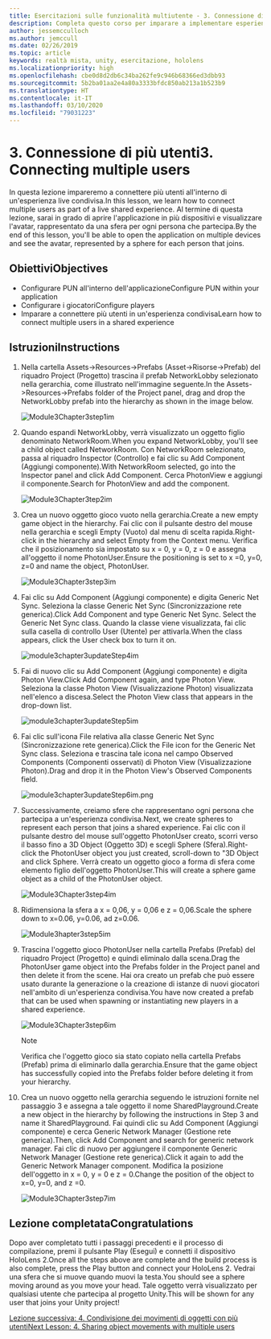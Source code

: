 ```yaml
---
title: Esercitazioni sulle funzionalità multiutente - 3. Connessione di più utenti
description: Completa questo corso per imparare a implementare esperienze condivise multiutente all'interno di un'applicazione HoloLens 2.
author: jessemcculloch
ms.author: jemccull
ms.date: 02/26/2019
ms.topic: article
keywords: realtà mista, unity, esercitazione, hololens
ms.localizationpriority: high
ms.openlocfilehash: cbe0d8d2db6c34ba262fe9c946b68366ed3dbb93
ms.sourcegitcommit: 5b2ba01aa2e4a80a3333bfdc850ab213a1b523b9
ms.translationtype: HT
ms.contentlocale: it-IT
ms.lasthandoff: 03/10/2020
ms.locfileid: "79031223"
---
```

# <a name="3-connecting-multiple-users"></a><span data-ttu-id="aa03d-105">3. Connessione di più utenti</span><span class="sxs-lookup"><span data-stu-id="aa03d-105">3. Connecting multiple users</span></span>

<span data-ttu-id="aa03d-106">In questa lezione impareremo a connettere più utenti all'interno di un'esperienza live condivisa.</span><span class="sxs-lookup"><span data-stu-id="aa03d-106">In this lesson, we learn how to connect multiple users as part of a live shared experience.</span></span> <span data-ttu-id="aa03d-107">Al termine di questa lezione, sarai in grado di aprire l'applicazione in più dispositivi e visualizzare l'avatar, rappresentato da una sfera per ogni persona che partecipa.</span><span class="sxs-lookup"><span data-stu-id="aa03d-107">By the end of this lesson, you'll be able to open the application on multiple devices and see the avatar, represented by a sphere for each person that joins.</span></span>

## <a name="objectives"></a><span data-ttu-id="aa03d-108">Obiettivi</span><span class="sxs-lookup"><span data-stu-id="aa03d-108">Objectives</span></span>

* <span data-ttu-id="aa03d-109">Configurare PUN all'interno dell'applicazione</span><span class="sxs-lookup"><span data-stu-id="aa03d-109">Configure PUN within your application</span></span>
* <span data-ttu-id="aa03d-110">Configurare i giocatori</span><span class="sxs-lookup"><span data-stu-id="aa03d-110">Configure players</span></span>
* <span data-ttu-id="aa03d-111">Imparare a connettere più utenti in un'esperienza condivisa</span><span class="sxs-lookup"><span data-stu-id="aa03d-111">Learn how to connect multiple users in a shared experience</span></span>

## <a name="instructions"></a><span data-ttu-id="aa03d-112">Istruzioni</span><span class="sxs-lookup"><span data-stu-id="aa03d-112">Instructions</span></span>

1. <span data-ttu-id="aa03d-113">Nella cartella Assets->Resources->Prefabs (Asset->Risorse->Prefab) del riquadro Project (Progetto) trascina il prefab NetworkLobby selezionato nella gerarchia, come illustrato nell'immagine seguente.</span><span class="sxs-lookup"><span data-stu-id="aa03d-113">In the Assets->Resources->Prefabs folder of the Project panel, drag and drop the NetworkLobby prefab into the hierarchy as shown in the image below.</span></span>

    ![Module3Chapter3step1im](images/module3chapter3step1im.PNG)

2. <span data-ttu-id="aa03d-115">Quando espandi NetworkLobby, verrà visualizzato un oggetto figlio denominato NetworkRoom.</span><span class="sxs-lookup"><span data-stu-id="aa03d-115">When you expand NetworkLobby, you'll see a child object called NetworkRoom.</span></span> <span data-ttu-id="aa03d-116">Con NetworkRoom selezionato, passa al riquadro Inspector (Controllo) e fai clic su Add Component (Aggiungi componente).</span><span class="sxs-lookup"><span data-stu-id="aa03d-116">With NetworkRoom selected, go into the Inspector panel and click Add Component.</span></span> <span data-ttu-id="aa03d-117">Cerca PhotonView e aggiungi il componente.</span><span class="sxs-lookup"><span data-stu-id="aa03d-117">Search for PhotonView and add the component.</span></span>

    ![Module3Chapter3tep2im](images/module3chapter3step2im.PNG)

3. <span data-ttu-id="aa03d-119">Crea un nuovo oggetto gioco vuoto nella gerarchia.</span><span class="sxs-lookup"><span data-stu-id="aa03d-119">Create a new empty game object in the hierarchy.</span></span> <span data-ttu-id="aa03d-120">Fai clic con il pulsante destro del mouse nella gerarchia e scegli Empty (Vuoto) dal menu di scelta rapida.</span><span class="sxs-lookup"><span data-stu-id="aa03d-120">Right-click in the hierarchy and select Empty from the Context menu.</span></span> <span data-ttu-id="aa03d-121">Verifica che il posizionamento sia impostato su x = 0, y = 0, z = 0 e assegna all'oggetto il nome PhotonUser.</span><span class="sxs-lookup"><span data-stu-id="aa03d-121">Ensure the positioning is set to x =0, y=0, z=0 and name the object, PhotonUser.</span></span>

    ![Module3Chapter3step3im](images/module3chapter3step3im.PNG)

4. <span data-ttu-id="aa03d-123">Fai clic su Add Component (Aggiungi componente) e digita Generic Net Sync. Seleziona la classe Generic Net Sync (Sincronizzazione rete generica).</span><span class="sxs-lookup"><span data-stu-id="aa03d-123">Click Add Component and type Generic Net Sync. Select the Generic Net Sync class.</span></span> <span data-ttu-id="aa03d-124">Quando la classe viene visualizzata, fai clic sulla casella di controllo User (Utente) per attivarla.</span><span class="sxs-lookup"><span data-stu-id="aa03d-124">When the class appears, click the User check box to turn it on.</span></span>

    ![module3chapter3updateStep4im](images/module3chapter3updateStep4im.png)

5. <span data-ttu-id="aa03d-126">Fai di nuovo clic su Add Component (Aggiungi componente) e digita Photon View.</span><span class="sxs-lookup"><span data-stu-id="aa03d-126">Click Add Component again, and type Photon View.</span></span> <span data-ttu-id="aa03d-127">Seleziona la classe Photon View (Visualizzazione Photon) visualizzata nell'elenco a discesa.</span><span class="sxs-lookup"><span data-stu-id="aa03d-127">Select the Photon View class that appears in the drop-down list.</span></span>

    ![module3chapter3updateStep5im](images/module3chapter3updateStep5im.png)

6. <span data-ttu-id="aa03d-129">Fai clic sull'icona File relativa alla classe Generic Net Sync (Sincronizzazione rete generica).</span><span class="sxs-lookup"><span data-stu-id="aa03d-129">Click the File icon for the Generic Net Sync class.</span></span> <span data-ttu-id="aa03d-130">Seleziona e trascina tale icona nel campo Observed Components (Componenti osservati) di Photon View (Visualizzazione Photon).</span><span class="sxs-lookup"><span data-stu-id="aa03d-130">Drag and drop it in the Photon View's Observed Components field.</span></span>

    ![module3chapter3updateStep6im.png](images/module3chapter3updateStep6im.png)

7. <span data-ttu-id="aa03d-132">Successivamente, creiamo sfere che rappresentano ogni persona che partecipa a un'esperienza condivisa.</span><span class="sxs-lookup"><span data-stu-id="aa03d-132">Next, we create spheres to represent each person that joins a shared experience.</span></span> <span data-ttu-id="aa03d-133">Fai clic con il pulsante destro del mouse sull'oggetto PhotonUser creato, scorri verso il basso fino a 3D Object (Oggetto 3D) e scegli Sphere (Sfera).</span><span class="sxs-lookup"><span data-stu-id="aa03d-133">Right-click the PhotonUser object you just created, scroll-down to "3D Object and click Sphere.</span></span> <span data-ttu-id="aa03d-134">Verrà creato un oggetto gioco a forma di sfera come elemento figlio dell'oggetto PhotonUser.</span><span class="sxs-lookup"><span data-stu-id="aa03d-134">This will create a sphere game object as a child of the PhotonUser object.</span></span>

    ![Module3Chapter3step4im](images/module3chapter3step4im.PNG)

8. <span data-ttu-id="aa03d-136">Ridimensiona la sfera a x = 0,06, y = 0,06 e z = 0,06.</span><span class="sxs-lookup"><span data-stu-id="aa03d-136">Scale the sphere down to x=0.06, y=0.06, ad z=0.06.</span></span>

    ![Module3hapter3step5im](images/module3chapter3step5im.PNG)

9. <span data-ttu-id="aa03d-138">Trascina l'oggetto gioco PhotonUser nella cartella Prefabs (Prefab) del riquadro Project (Progetto) e quindi eliminalo dalla scena.</span><span class="sxs-lookup"><span data-stu-id="aa03d-138">Drag the PhotonUser game object into the Prefabs folder in the Project panel and then delete it from the scene.</span></span> <span data-ttu-id="aa03d-139">Hai ora creato un prefab che può essere usato durante la generazione o la creazione di istanze di nuovi giocatori nell'ambito di un'esperienza condivisa.</span><span class="sxs-lookup"><span data-stu-id="aa03d-139">You have now created a prefab that can be used when spawning or instantiating new players in a shared experience.</span></span>

    ![Module3Chapter3step6im](images/module3chapter3step6im.PNG)

    >[!NOTE]
    ><span data-ttu-id="aa03d-141">Verifica che l'oggetto gioco sia stato copiato nella cartella Prefabs (Prefab) prima di eliminarlo dalla gerarchia.</span><span class="sxs-lookup"><span data-stu-id="aa03d-141">Ensure that the game object has successfully copied into the Prefabs folder before deleting it from your hierarchy.</span></span>

10. <span data-ttu-id="aa03d-142">Crea un nuovo oggetto nella gerarchia seguendo le istruzioni fornite nel passaggio 3 e assegna a tale oggetto il nome SharedPlayground.</span><span class="sxs-lookup"><span data-stu-id="aa03d-142">Create a new object in the hierarchy by following the instructions in Step 3 and name it SharedPlayground.</span></span> <span data-ttu-id="aa03d-143">Fai quindi clic su Add Component (Aggiungi componente) e cerca Generic Network Manager (Gestione rete generica).</span><span class="sxs-lookup"><span data-stu-id="aa03d-143">Then, click Add Component and search for generic network manager.</span></span>  <span data-ttu-id="aa03d-144">Fai clic di nuovo per aggiungere il componente Generic Network Manager (Gestione rete generica).</span><span class="sxs-lookup"><span data-stu-id="aa03d-144">Click it again to add the Generic Network Manager component.</span></span> <span data-ttu-id="aa03d-145">Modifica la posizione dell'oggetto in x = 0, y = 0 e z = 0.</span><span class="sxs-lookup"><span data-stu-id="aa03d-145">Change the position of the object to x=0, y=0, and z =0.</span></span>

    ![Module3Chapter3step7im](images/module3chapter3step7im.PNG)

## <a name="congratulations"></a><span data-ttu-id="aa03d-147">Lezione completata</span><span class="sxs-lookup"><span data-stu-id="aa03d-147">Congratulations</span></span>

<span data-ttu-id="aa03d-148">Dopo aver completato tutti i passaggi precedenti e il processo di compilazione, premi il pulsante Play (Esegui) e connetti il dispositivo HoloLens 2.</span><span class="sxs-lookup"><span data-stu-id="aa03d-148">Once all the steps above are complete and the build process is also complete, press the Play button and connect your HoloLens 2.</span></span> <span data-ttu-id="aa03d-149">Vedrai una sfera che si muove quando muovi la testa.</span><span class="sxs-lookup"><span data-stu-id="aa03d-149">You should see a sphere moving around as you move your head.</span></span> <span data-ttu-id="aa03d-150">Tale oggetto verrà visualizzato per qualsiasi utente che partecipa al progetto Unity.</span><span class="sxs-lookup"><span data-stu-id="aa03d-150">This will be shown for any user that joins your Unity project!</span></span>

<span data-ttu-id="aa03d-151">[Lezione successiva: 4. Condivisione dei movimenti di oggetti con più utenti](mrlearning-sharing(photon)-ch4.md)</span><span class="sxs-lookup"><span data-stu-id="aa03d-151">[Next Lesson: 4. Sharing object movements with multiple users](mrlearning-sharing(photon)-ch4.md)</span></span>
